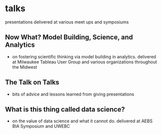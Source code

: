# talks
presentations delivered at various meet ups and symposiums

## Now What? Model Building, Science, and Analytics
- on fostering scientific thinking via model building in analytics. delivered at Milwaukee Tableau User Group and various organizations throughout the Midwest

## The Talk on Talks
- bits of advice and lessons learned from giving presentations

## What is this thing called data science?
- on the value of data science and what it cannot do. delivered at AEBS BIA Symposium and UWEBC



